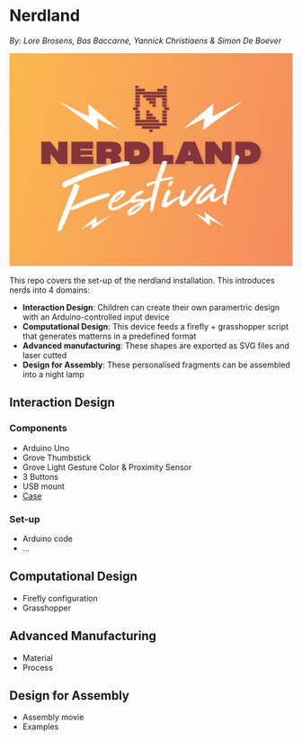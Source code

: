 # Nerdland
*By: Lore Brosens, Bas Baccarne, Yannick Christiaens & Simon De Boever*   

![nerdland](/img/nerdland.jpg)

This repo covers the set-up of the nerdland installation. This introduces nerds into 4 domains:
- **Interaction Design**: Children can create their own paramertric design with an Arduino-controlled input device
- **Computational Design**: This device feeds a firefly + grasshopper script that generates matterns in a predefined format
- **Advanced manufacturing**: These shapes are exported as SVG files and laser cutted
- **Design for Assembly**: These personalised fragments can be assembled into a night lamp

## Interaction Design
### Components
- Arduino Uno
- Grove Thumbstick
- Grove Light Gesture Color & Proximity Sensor
- 3 Buttons
- USB mount
- [Case](https://a360.co/4drFMZX)
### Set-up
- Arduino code
- ...

## Computational Design
- Firefly configuration
- Grasshopper
## Advanced Manufacturing
- Material
- Process
## Design for Assembly
- Assembly movie
- Examples

